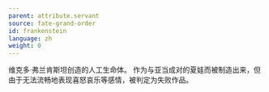 ```yaml
---
parent: attribute.servant
source: fate-grand-order
id: frankenstein
language: zh
weight: 0
---
```


维克多·弗兰肯斯坦创造的人工生命体。
作为与亚当成对的夏娃而被制造出来，但由于无法流畅地表现喜怒哀乐等感情，被判定为失败作品。

